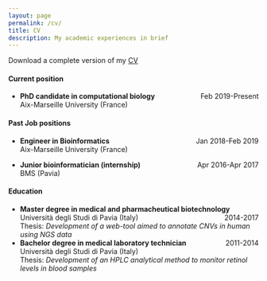 ```yaml
---
layout: page
permalink: /cv/
title: CV
description: My academic experiences in brief
---
```


Download a complete version of my <a href="../../../assets/pdf/cv.pdf" download="">CV</a>

#### Current position

- **PhD candidate in computational biology**
<span style="float:right;">Feb 2019-Present</span>   
Aix-Marseille University (France) 


#### Past Job positions

- **Engineer in Bioinformatics**
<span style="float:right;">Jan 2018-Feb 2019</span>   
Aix-Marseille University (France) 

- **Junior bioinformatician (internship)**
<span style="float:right;">Apr 2016-Apr 2017</span>   
BMS (Pavia)


#### Education

- **Master degree in medical and pharmacheutical biotechnology** 
<span style="float:right;">2014-2017</span>   
Università degli Studi di Pavia (Italy)   
Thesis: *Development of a web-tool aimed to annotate CNVs in human using NGS data*
- **Bachelor degree in medical laboratory technician** 
<span style="float:right;">2011-2014</span>  
Università degli Studi di Pavia (Italy)   
Thesis: *Development of an HPLC analytical method to monitor retinol levels in blood samples* 
